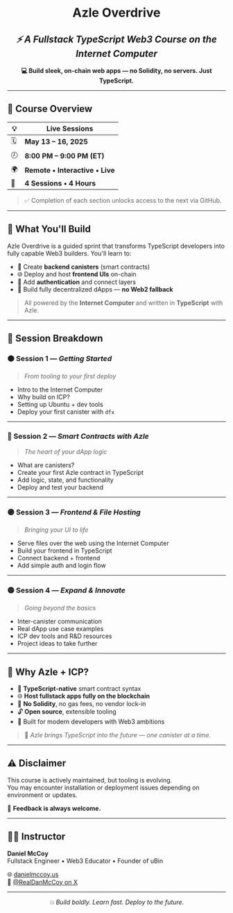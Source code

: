 <!-- HEADER / LOGO -->
<h1 align="center">Azle Overdrive</h1>

<h2 align="center"><em>⚡ A Fullstack TypeScript Web3 Course on the Internet Computer</em></h2>

<p align="center">
  <strong>💻 Build sleek, on-chain web apps — no Solidity, no servers. Just TypeScript.</strong>
</p>

---

## 📅 Course Overview

| 💡  | **Live Sessions**                |
|------|----------------------------------|
| 🗓️   | **May 13 – 16, 2025**            |
| 🕗   | **8:00 PM – 9:00 PM (ET)**       |
| 🌍   | **Remote • Interactive • Live** |
| 🧭   | **4 Sessions • 4 Hours** |

> ✅ Completion of each section unlocks access to the next via GitHub.

---

## 🚀 What You'll Build

Azle Overdrive is a guided sprint that transforms TypeScript developers into fully capable Web3 builders. You'll learn to:

- 🧱 Create **backend canisters** (smart contracts)
- 🌐 Deploy and host **frontend UIs** on-chain
- 🔐 Add **authentication** and connect layers
- 🚀 Build fully decentralized dApps — **no Web2 fallback**

> All powered by the **Internet Computer** and written in **TypeScript** with Azle.

---

## 🧭 Session Breakdown

### 🟠 Session 1 — *Getting Started*
> _From tooling to your first deploy_

- Intro to the Internet Computer
- Why build on ICP?
- Setting up Ubuntu + dev tools
- Deploy your first canister with `dfx`

---

### 🔵 Session 2 — *Smart Contracts with Azle*
> _The heart of your dApp logic_

- What are canisters?
- Create your first Azle contract in TypeScript
- Add logic, state, and functionality
- Deploy and test your backend

---

### 🟣 Session 3 — *Frontend & File Hosting*
> _Bringing your UI to life_

- Serve files over the web using the Internet Computer
- Build your frontend in TypeScript
- Connect backend + frontend
- Add simple auth and login flow

---

### 🟡 Session 4 — *Expand & Innovate*
> _Going beyond the basics_

- Inter-canister communication
- Real dApp use case examples
- ICP dev tools and R&D resources
- Project ideas to take further

---

## 🎨 Why Azle + ICP?

- 🧠 **TypeScript-native** smart contract syntax
- 🌐 **Host fullstack apps fully on the blockchain**
- 🚫 **No Solidity**, no gas fees, no vendor lock-in
- 🔓 **Open source**, extensible tooling
- 🚀 Built for modern developers with Web3 ambitions

> 💬 *Azle brings TypeScript into the future — one canister at a time.*

---

## ⚠️ Disclaimer

This course is actively maintained, but tooling is evolving.  
You may encounter installation or deployment issues depending on environment or updates.

🔁 **Feedback is always welcome.**

---

## 👨‍🏫 Instructor

**Daniel McCoy**  
Fullstack Engineer • Web3 Educator • Founder of uBin

🌐 [danielmccoy.us](https://danielmccoy.us)  
🔗 [@RealDanMcCoy on X](https://x.com/RealDanMcCoy)

---

<p align="center">
  <em>💥 Build boldly. Learn fast. Deploy to the future.</em>
</p>
